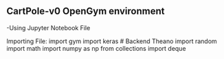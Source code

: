 ## CartPole-v0 OpenGym environment
-Using Jupyter Notebook File

Importing File:
import gym
import keras	# Backend Theano
import random
import math
import numpy as np
from collections import deque

